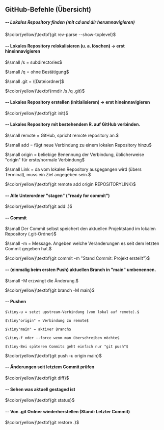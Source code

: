 ## GitHub-Befehle (Übersicht)

##### -- Lokales Repository finden (mit cd und dir herumnavigieren)

$\color{yellow}\textbf{git rev-parse --show-toplevel}$



#### -- Lokales Repository relokalisieren (u. a. löschen) -> erst hineinnavigieren

$\small	/s = subdirectories$

$\small	/q = ohne Bestätigung$

$\small	.git = \[Dateiordner]$

$\color{yellow}\textbf{rmdir /s /q .git}$



#### -- Lokales Repository erstellen (initialisieren) -> erst hineinnavigieren

$\color{yellow}\textbf{git init}$



#### -- Lokales Repository mit bestehendem R. auf GitHub verbinden.

$\small	remote = GitHub, spricht remote repository an.$

$\small	add = fügt neue Verbindung zu einem lokalen Repository hinzu$

$\small	origin = beliebige Benennung der Verbindung, üblicherweise "origin" für erste/normale Verbindung$

$\small	Link = da vom lokalen Repository ausgegangen wird (übers Terminal), muss ein Ziel angegeben sein.$

$\color{yellow}\textbf{git remote add origin REPOSITORYLINK}$



#### -- Alle Unterordner "stagen" ("ready for commit")

$\color{yellow}\textbf{git add .}$



#### -- Commit

$\small	Der Commit selbst speichert den aktuellen Projektstand im lokalen Repository (.git-Ordner)$

$\small	-m = Message. Angeben welche Veränderungen es seit dem letzten Commit gegeben hat.$

$\color{yellow}\textbf{git commit -m "Stand Commit: Projekt erstellt"}$



#### -- (einmalig beim ersten Push) aktuellen Branch in "main" umbenennen.

$\small	-M erzwingt die Änderung.$

$\color{yellow}\textbf{git branch -M main}$



#### -- Pushen

	$\tiny-u = setzt upstream-Verbindung (von lokal auf remote).$

	$\tiny"origin" = Verbindung zu remote$

	$\tiny"main" = aktiver Branch$

	$\tiny-f oder --force wenn man überschreiben möchte$

	$\tiny-Bei späteren Commits geht einfach nur "git push"$

$\color{yellow}\textbf{git push -u origin main}$



#### -- Änderungen seit letztem Commit prüfen

$\color{yellow}\textbf{git diff}$



#### -- Sehen was aktuell gestaged ist

$\color{yellow}\textbf{git status}$



#### -- Von .git Ordner wiederherstellen (Stand: Letzter Commit)

$\color{yellow}\textbf{git restore .}$

